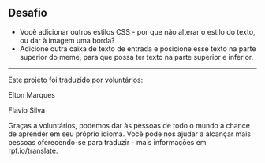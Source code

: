 ## Desafio

* Você adicionar outros estilos CSS - por que não alterar o estilo do texto, ou dar à imagem uma borda?
* Adicione outra caixa de texto de entrada e posicione esse texto na parte superior do meme, para que possa ter texto na parte superior e inferior.


***
Este projeto foi traduzido por voluntários:

Elton Marques

Flavio Silva

Graças a voluntários, podemos dar às pessoas de todo o mundo a chance de aprender em seu próprio idioma. Você pode nos ajudar a alcançar mais pessoas oferecendo-se para traduzir - mais informações em rpf.io/translate.